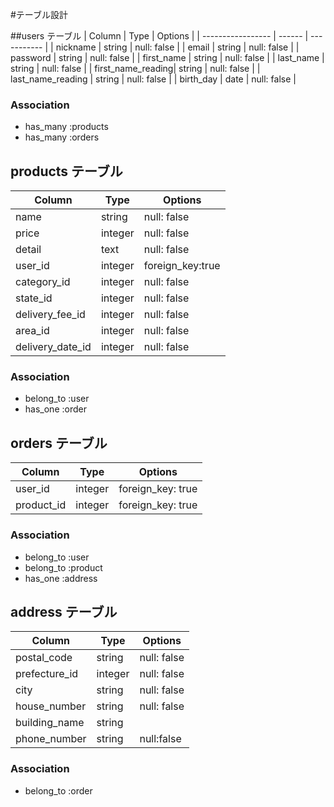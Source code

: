 #テーブル設計

##users テーブル
| Column            | Type   | Options     |
| ----------------- | ------ | ----------- |
| nickname          | string | null: false |
| email             | string | null: false |
| password          | string | null: false |
| first_name        | string | null: false |
| last_name         | string | null: false |
| first_name_reading| string | null: false |
| last_name_reading | string | null: false |
| birth_day         | date   | null: false |

### Association
- has_many :products
- has_many :orders


## products テーブル
| Column          | Type    | Options          |
| ----------------| ------- | ---------------- |
| name            | string  | null: false      |
| price           | integer | null: false      |
| detail          | text    | null: false      |
| user_id         | integer | foreign_key:true |
| category_id     | integer | null: false      |
| state_id        | integer | null: false      |
| delivery_fee_id | integer | null: false      |
| area_id         | integer | null: false      |
| delivery_date_id| integer | null: false      |

### Association
- belong_to :user
- has_one   :order


## orders テーブル
| Column     | Type    | Options           |
| ---------- | ------- | ----------------- |
| user_id    | integer | foreign_key: true |
| product_id | integer | foreign_key: true |

### Association
- belong_to :user
- belong_to :product
- has_one   :address


## address テーブル
| Column       | Type    | Options     |
| ------------ | ------- | ----------- |
| postal_code  | string  | null: false |
| prefecture_id| integer | null: false |
| city         | string  | null: false |
| house_number | string  | null: false |
| building_name| string  |             |
| phone_number | string  | null:false  |

### Association
- belong_to :order


